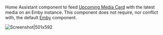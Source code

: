 Home Assistant component to feed [Upcoming Media Card](./146783593) with the latest media on an Emby instance.
This component does not require, nor conflict with, the default [Emby](https://www.home-assistant.io/components/emby/) component.

![Screenshot|501x592](https://community-home-assistant-assets.s3.dualstack.us-west-2.amazonaws.com/original/3X/5/2/52186b095960ea9caa3e803ad0a5bf63b1ea8a0e.jpeg)

